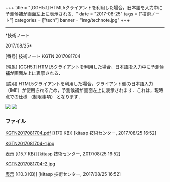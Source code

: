 ﻿+++
title = "[GGH5.1] HTML5クライアントを利用した場合，日本語を入力中に予測候補が画面左上に表示される．"
date = "2017-08-25"
tags = ["技術ノート"]
categories = ["tech"]
banner = "img/technote.jpg"
+++

-----------------------------------------------------------------------------------------------------------------------------

*技術ノート

2017/08/25*


[番号]
技術ノート KGTN 2017081704

[現象]
[GGH5.1]
HTML5クライアントを利用した場合，日本語を入力中に予測候補が画面左上に表示される．

[説明]
HTML5クライアントを利用した場合，クライアント側の日本語入力（IME）が使用されるため，予測候補が画面左上に表示されます．これは，現時点での仕様
（制限事項） となります．

![](http://techreport.kitasp.net/attachments/download/3790/KGTN2017081704-1.jpg)
![](http://techreport.kitasp.net/attachments/download/3791/KGTN2017081704-2.jpg)


### ファイル

 
 


[KGTN2017081704.pdf](http://techreport.kitasp.net/attachments/download/3789/KGTN2017081704.pdf)
 [(170 KB)] [kitasp 技術センター, 2017/08/25
16:52]

[KGTN2017081704-1.jpg](http://techreport.kitasp.net/attachments/download/3790/KGTN2017081704-1.jpg)

[表示](http://techreport.kitasp.net/attachments/3790/KGTN2017081704-1.jpg "表示")
 [(15.7 KB)] [kitasp 技術センター, 2017/08/25
16:52]

[KGTN2017081704-2.jpg](http://techreport.kitasp.net/attachments/download/3791/KGTN2017081704-2.jpg)

[表示](http://techreport.kitasp.net/attachments/3791/KGTN2017081704-2.jpg "表示")
 [(10.3 KB)] [kitasp 技術センター, 2017/08/25
16:52]


 


 

